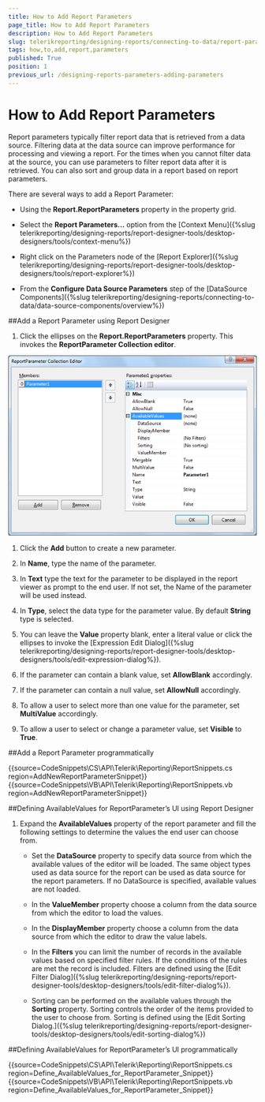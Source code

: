 ```yaml
---
title: How to Add Report Parameters
page_title: How to Add Report Parameters 
description: How to Add Report Parameters
slug: telerikreporting/designing-reports/connecting-to-data/report-parameters/how-to-add-report-parameters
tags: how,to,add,report,parameters
published: True
position: 1
previous_url: /designing-reports-parameters-adding-parameters
---
```


# How to Add Report Parameters

Report parameters typically filter report data that is retrieved from a data source. Filtering data at the data source can improve performance for processing    and viewing a report. For the times when you cannot filter data at the source, you can use parameters to filter report data after it is retrieved. You can also sort and group data in a report based on report parameters.    

There are several ways to add a Report Parameter: 			

* Using the __Report.ReportParameters__ property in the property grid.

* Select the __Report Parameters...__ option from the [Context Menu]({%slug telerikreporting/designing-reports/report-designer-tools/desktop-designers/tools/context-menu%})

* Right click on the Parameters node of the [Report Explorer]({%slug telerikreporting/designing-reports/report-designer-tools/desktop-designers/tools/report-explorer%})

* From the __Configure Data Source Parameters__ step of the [DataSource Components]({%slug telerikreporting/designing-reports/connecting-to-data/data-source-components/overview%})

##Add a Report Parameter using Report Designer

1. Click the ellipses on the __Report.ReportParameters__ property. This invokes the __ReportParameter Collection editor__.  

  ![](images/ReportParameterEditor.png)

1. Click the __Add__ button to create a new parameter.

1. In __Name__, type the name of the parameter.

1. In __Text__ type the text for the parameter to be displayed in the report viewer as prompt to the end user. If not set, the Name of the parameter will be used instead.

1. In __Type__, select the data type for the parameter value. By default __String__ type is selected.

1. You can leave the __Value__ property blank, enter a literal value or click the ellipses to invoke the [Expression Edit Dialog]({%slug telerikreporting/designing-reports/report-designer-tools/desktop-designers/tools/edit-expression-dialog%}).

1. If the parameter can contain a blank value, set __AllowBlank__ accordingly.

1. If the parameter can contain a null value, set __AllowNull__ accordingly.

1. To allow a user to select more than one value for the parameter, set __MultiValue__ accordingly.

1. To allow a user to select or change a parameter value, set __Visible__ to __True__.

##Add a Report Parameter programmatically

{{source=CodeSnippets\CS\API\Telerik\Reporting\ReportSnippets.cs region=AddNewReportParameterSnippet}}
{{source=CodeSnippets\VB\API\Telerik\Reporting\ReportSnippets.vb region=AddNewReportParameterSnippet}}

##Defining AvailableValues for ReportParameter’s UI using Report Designer

1. Expand the __AvailableValues__ property of the report parameter and fill the following settings to determine the values the end user can choose from.

   * Set the __DataSource__ property to specify data source from which the available values of the editor will be loaded. The same object types used as data source for the report can be used as data source for the report parameters. If no DataSource is specified, available values are not loaded.

   * In the __ValueMember__ property choose a column from the data source from which the editor to load the values.

   * In the __DisplayMember__ property choose a column from the data source from which the editor to draw the value labels.

   * In the __Filters__ you can limit the number of records in the available values based on specified filter rules. If the conditions of the rules are met the record is included. Filters are defined using the [Edit Filter Dialog]({%slug telerikreporting/designing-reports/report-designer-tools/desktop-designers/tools/edit-filter-dialog%}).

   * Sorting can be performed on the available values through the __Sorting__ property. Sorting controls the order of the items provided to the user to choose from. Sorting is defined using the [Edit Sorting Dialog.]({%slug telerikreporting/designing-reports/report-designer-tools/desktop-designers/tools/edit-sorting-dialog%})

##Defining AvailableValues for ReportParameter’s UI programmatically

{{source=CodeSnippets\CS\API\Telerik\Reporting\ReportSnippets.cs region=Define_AvailableValues_for_ReportParameter_Snippet}}
{{source=CodeSnippets\VB\API\Telerik\Reporting\ReportSnippets.vb region=Define_AvailableValues_for_ReportParameter_Snippet}}

